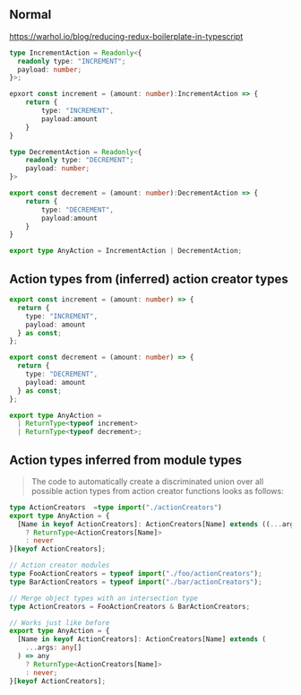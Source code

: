 ## Normal

https://warhol.io/blog/reducing-redux-boilerplate-in-typescript

```typescript
type IncrementAction = Readonly<{
  readonly type: "INCREMENT";
  payload: number;
}>;

epxort const increment = (amount: number):IncrementAction => {
    return {
        type: "INCREMENT",
        payload:amount
    }
}

type DecrementAction = Readonly<{
    readonly type: "DECREMENT";
    payload: number;
}>

export const decrement = (amount: number):DecrementAction => {
    return {
        type: "DECREMENT",
        payload:amount
    }
}

export type AnyAction = IncrementAction | DecrementAction;

```

## Action types from (inferred) action creator types

```typescript
export const increment = (amount: number) => {
  return {
    type: "INCREMENT",
    payload: amount
  } as const;
};

export const decrement = (amount: number) => {
  return {
    type: "DECREMENT",
    payload: amount
  } as const;
};

export type AnyAction =
  | ReturnType<typeof increment>
  | ReturnType<typeof decrement>;
```

## Action types inferred from module types

> The code to automatically create a discriminated union over all possible action types from action creator functions looks as follows:

```typescript
type ActionCreators  =type import("./actionCreators")
export type AnyAction = {
  [Name in keyof ActionCreators]: ActionCreators[Name] extends ((...args: any[]) => any)
    ? ReturnType<ActionCreators[Name]>
    : never
}[keyof ActionCreators];
```

```typescript
// Action creator modules
type FooActionCreators = typeof import("./foo/actionCreators");
type BarActionCreators = typeof import("./bar/actionCreators");

// Merge object types with an intersection type
type ActionCreators = FooActionCreators & BarActionCreators;

// Works just like before
export type AnyAction = {
  [Name in keyof ActionCreators]: ActionCreators[Name] extends (
    ...args: any[]
  ) => any
    ? ReturnType<ActionCreators[Name]>
    : never;
}[keyof ActionCreators];
```
